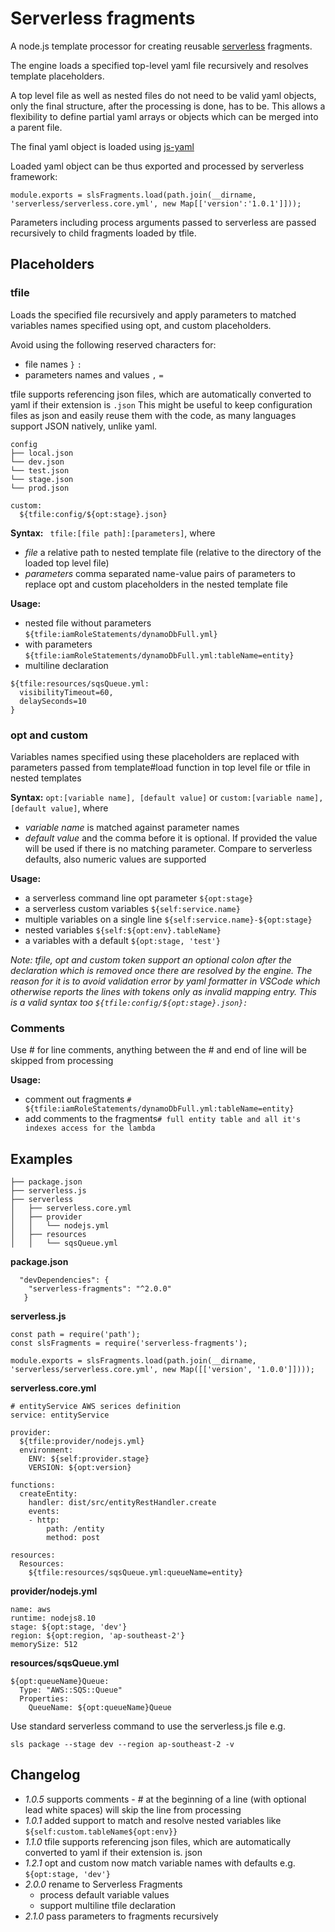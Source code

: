 # Serverless fragments

A node.js template processor for creating reusable [serverless](https://serverless.com/) fragments.

The engine loads a specified top-level yaml file recursively and resolves template placeholders. 

A top level file as well as nested files do not need to be valid yaml objects, 
only the final structure, after the processing is done, has to be. This allows a flexibility to define partial 
yaml arrays or objects which can be merged into a parent file. 

The final yaml object is loaded using [js-yaml](https://www.npmjs.com/package/js-yaml) 

Loaded yaml object can be thus exported and processed by serverless framework:
 
```
module.exports = slsFragments.load(path.join(__dirname, 'serverless/serverless.core.yml', new Map[['version':'1.0.1']]));
 ```

Parameters including process arguments passed to serverless are passed recursively to child fragments loaded by tfile.

## Placeholders

### tfile

Loads the specified file recursively and apply parameters to matched variables names specified using opt, and custom 
placeholders.

Avoid using the following reserved characters for:
 * file names ``}`` ``:``   
 * parameters names and values ``,`` ``=``  
 
tfile supports referencing json files, which are automatically converted to yaml if their extension is ``.json``
This might be useful to keep configuration files as json and easily reuse them with the code, 
as many languages support JSON natively, unlike yaml.
 ```
 config
 ├── local.json
 └── dev.json
 └── test.json
 └── stage.json
 └── prod.json
 ```
 ```
 custom:
   ${tfile:config/${opt:stage}.json}
```

**Syntax:** `` tfile:[file path]:[parameters]``, where 
* _file_ a relative path to nested template file (relative to the directory of the loaded top level file) 
* _parameters_ comma separated name-value pairs of parameters to replace opt and custom placeholders in the nested 
template file

**Usage:**
 
 * nested file without parameters ``${tfile:iamRoleStatements/dynamoDbFull.yml}``
 * with parameters ``${tfile:iamRoleStatements/dynamoDbFull.yml:tableName=entity}``
 * multiline declaration 
  ```
 ${tfile:resources/sqsQueue.yml:
    visibilityTimeout=60,
    delaySeconds=10
 }
 ```
 
### opt and custom

Variables names specified using these placeholders are replaced with parameters passed from template#load function in top level file
or tfile in nested templates  

**Syntax:** ```opt:[variable name], [default value]``` or ```custom:[variable name], [default value]```, where 
* _variable name_ is matched against parameter names
* _default value_ and the comma before it is optional. If provided the value will be used if there is no matching 
parameter. Compare to serverless defaults, also numeric values are supported

**Usage:**
 * a serverless command line opt parameter ``${opt:stage}``
 * a serverless custom variables ``${self:service.name}``
 * multiple variables on a single line ``${self:service.name}-${opt:stage}``
 * nested variables ``${self:${opt:env}.tableName}``
 * a variables with a default ``${opt:stage, 'test'}`` 

*Note: tfile, opt and custom token support an optional colon after the declaration which is removed once there are resolved by the engine. The reason for it is to avoid validation error by yaml formatter in VSCode which otherwise reports the lines with tokens only as invalid mapping entry. This is a valid syntax too ``${tfile:config/${opt:stage}.json}:``*
 
### Comments

Use # for line comments, anything between the # and end of line will be skipped from processing

**Usage:**
 * comment out fragments ``# ${tfile:iamRoleStatements/dynamoDbFull.yml:tableName=entity}``
 * add comments to the fragments``# full entity table and all it's indexes access for the lambda``
    
## Examples

```
├── package.json
├── serverless.js
├── serverless
│   ├── serverless.core.yml
│   ├── provider
│   │   └── nodejs.yml
│   ├── resources
│   │   └── sqsQueue.yml
```

**package.json**

```    
  "devDependencies": {
    "serverless-fragments": "^2.0.0"
   }
```

**serverless.js**
```
const path = require('path');
const slsFragments = require('serverless-fragments');

module.exports = slsFragments.load(path.join(__dirname, 'serverless/serverless.core.yml', new Map([['version', '1.0.0']])));
```

**serverless.core.yml**
```
# entityService AWS serices definition 
service: entityService

provider:
  ${tfile:provider/nodejs.yml}
  environment:
    ENV: ${self:provider.stage}
    VERSION: ${opt:version}

functions:
  createEntity:
    handler: dist/src/entityRestHandler.create
    events:
    - http:
        path: /entity
        method: post

resources:
  Resources:
    ${tfile:resources/sqsQueue.yml:queueName=entity}
```

**provider/nodejs.yml**
```
name: aws
runtime: nodejs8.10
stage: ${opt:stage, 'dev'}
region: ${opt:region, 'ap-southeast-2'}
memorySize: 512
```

**resources/sqsQueue.yml**
```
${opt:queueName}Queue:
  Type: "AWS::SQS::Queue"
  Properties:
    QueueName: ${opt:queueName}Queue
```

Use standard serverless command to use the serverless.js file e.g. 

```sls package --stage dev --region ap-southeast-2 -v```

## Changelog
* _1.0.5_ supports comments - # at the beginning of a line (with optional lead white spaces) will skip the line
from processing
* _1.0.1_ added support to match and resolve nested variables like
``${self:custom.tableName${opt:env}}`` 
* _1.1.0_ tfile supports referencing json files, which are automatically converted to yaml if their extension is. json
* _1.2.1_ opt and custom now match variable names with defaults e.g. ``${opt:stage, 'dev'}``
* _2.0.0_ rename to Serverless Fragments
    * process default variable values
    * support multiline tfile declaration
* _2.1.0_ pass parameters to fragments recursively    